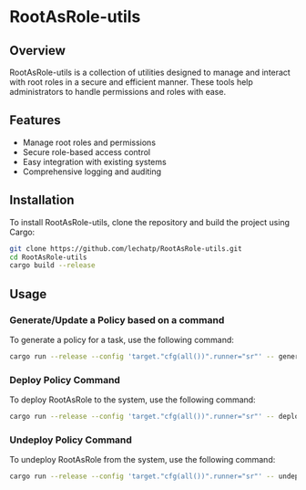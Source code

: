 # RootAsRole-utils

## Overview

RootAsRole-utils is a collection of utilities designed to manage and interact with root roles in a secure and efficient manner. These tools help administrators to handle permissions and roles with ease.

## Features

- Manage root roles and permissions
- Secure role-based access control
- Easy integration with existing systems
- Comprehensive logging and auditing

## Installation

To install RootAsRole-utils, clone the repository and build the project using Cargo:

```bash
git clone https://github.com/lechatp/RootAsRole-utils.git
cd RootAsRole-utils
cargo build --release
```

## Usage

### Generate/Update a Policy based on a command

To generate a policy for a task, use the following command:

```bash
cargo run --release --config 'target."cfg(all())".runner="sr"' -- generate --mode <auto|manual> [--config <config_path>] [--playbook <playbook_path>] [--task <task_name>] -- [<The command to study>...]
```

### Deploy Policy Command

To deploy RootAsRole to the system, use the following command:

```bash
cargo run --release --config 'target."cfg(all())".runner="sr"' -- deploy [--config <config_path>] [--yes]
```

### Undeploy Policy Command

To undeploy RootAsRole from the system, use the following command:

```bash
cargo run --release --config 'target."cfg(all())".runner="sr"' -- undeploy [--config <config_path>] [--yes]
```
